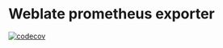 # Weblate prometheus exporter 

[![codecov](https://codecov.io/gh/loktionovam/weblate_exporter/branch/main/graph/badge.svg?token=3OWCAKRWEA)](https://codecov.io/gh/loktionovam/weblate_exporter)
